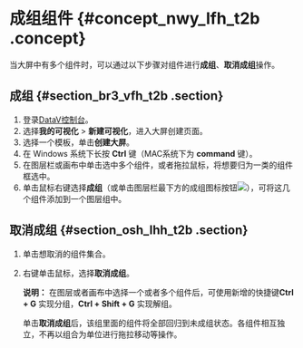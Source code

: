 # 成组组件 {#concept_nwy_lfh_t2b .concept}

当大屏中有多个组件时，可以通过以下步骤对组件进行**成组**、**取消成组**操作。

## 成组 {#section_br3_vfh_t2b .section}

1.  登录[DataV控制台](https://datav.aliyun.com/)。
2.  选择**我的可视化** \> **新建可视化**，进入大屏创建页面。
3.  选择一个模板，单击**创建大屏**。
4.  在 Windows 系统下长按 **Ctrl** 键（MAC系统下为 **command** 键）。
5.  在图层栏或画布中单击选中多个组件，或者拖拉鼠标，将想要归为一类的组件框选中。
6.  单击鼠标右键选择**成组**（或单击图层栏最下方的成组图标按钮![](http://static-aliyun-doc.oss-cn-hangzhou.aliyuncs.com/assets/img/17377/15532376499224_zh-CN.png)），可将这几个组件添加到一个图层组中。

## 取消成组 {#section_osh_lhh_t2b .section}

1.  单击想取消的组件集合。
2.  右键单击鼠标，选择**取消成组**。

    **说明：** 在图层或者画布中选择一个或者多个组件后，可使用新增的快捷键**Ctrl + G** 实现分组，**Ctrl + Shift + G** 实现解组。

    单击**取消成组**后，该组里面的组件将全部回归到未成组状态。各组件相互独立，不再以组合为单位进行拖拉移动等操作。



